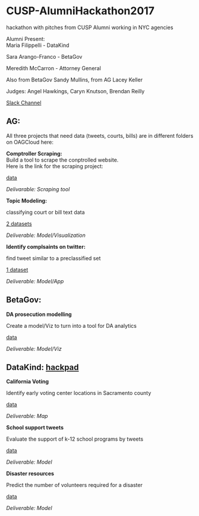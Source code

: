 # CUSP-AlumniHackathon2017
hackathon with pitches from CUSP Alumni working in NYC agencies
		
 Alumni Present: 		
 Maria Filippelli - DataKind		
 		
 Sara Arango-Franco - BetaGov 		
 		
 Meredith McCarron - Attorney General		
 		
 Also from BetaGov Sandy Mullins, from AG Lacey Keller		
 		
 Judges: Angel Hawkings, Caryn Knutson, Brendan Reilly		
 		
 [Slack Channel](https://cuspalumnihack17.slack.com/shared_invite/MTY2NTk2MDgzMjUyLTE0OTE2NjUwNzItNmZlZDY4MzE5NQ)		
 		
 		
 ## AG:		
 		
 All three projects that need data (tweets, courts, bills) are in different folders on OAGCloud here:		
  		
 **Comptroller Scraping:**		
 Build a tool to scrape the conptrolled website.		
 Here is the link for the scraping project:		
 		
 [data](wwe2.osc.state.ny.us/transparency/contracts/contractsearch.cfm)		
 		
 *Delivarable: Scraping tool*		
 		
 		
 **Topic Modeling:**		
 		
 classifying court or bill text data		
 		
 [2 datasets](https://is.gd/cuspoagApr2017)		
 		
 *Deliverable: Model/Visualization*		
 		
 **Identify complsaints on twitter:**		
 		
 find tweet similar to a preclassified set		
 		
 [1 dataset](https://is.gd/cuspoagApr2017)		
 		
 *Deliverable: Model/App*		
 		
 		
 ## BetaGov:		
 		
 **DA prosecution modelling**		
		
 Create a model/Viz to turn into a tool for DA analytics		
 		
 [data](https://drive.google.com/a/nyu.edu/file/d/0B8N4X7B8IiCPWXFvLVJVMEQ0RVk/view?usp=drivesdk)		
 		
 *Deliverable: Model/Viz*		
		
 		
 ## DataKind: [hackpad](https://hackpad.com/CUSP-Hackathon-9-April-2017-FyPMWFANx2J)		
 		
 **California Voting**		
 		
 Identify early voting center locations in Sacramento county 		
 		
 [data](https://docs.google.com/spreadsheets/d/1LvavASwTbUkqnA0onBQ_iPsB5xXBS230-07NDfgogUg/edit)		
 		
 *Deliverable: Map*		
 		
 **School support tweets**		
 		
 Evaluate the support of k-12 school programs by tweets		
 		
 [data](https://docs.google.com/document/d/1JOybncIv3uF3jjf9qMV16RR3GWTZYykxXIerDpTyU50/edit)		
 		
 *Deliverable: Model*		
 		
 		
 **Disaster resources**		
 		
 Predict the number of volunteers required for a disaster		
 		
 [data](https://www.dropbox.com/s/c1j8xydy6u98k9q/Red%20Cross%20Data.zip?dl=0)		
 		
 *Deliverable: Model*
